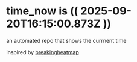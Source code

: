 # time_now is (( 2025-09-20T16:15:00.873Z ))

an automated repo that shows the currnent time

inspired by [breakingheatmap](https://github.com/breakingheatmap/breakingheatmap)